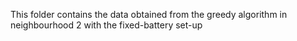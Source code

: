 This folder contains the data obtained from the greedy algorithm in neighbourhood 2 with the fixed-battery set-up
